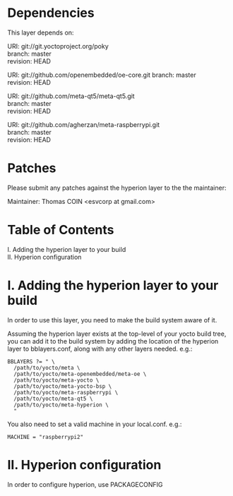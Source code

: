 Dependencies
============

This layer depends on:

  URI: git://git.yoctoproject.org/poky  
  branch: master  
  revision: HEAD

  URI: git://github.com/openembedded/oe-core.git
  branch: master  
  revision: HEAD

  URI: git://github.com/meta-qt5/meta-qt5.git  
  branch: master  
  revision: HEAD
  
  URI: git://github.com/agherzan/meta-raspberrypi.git  
  branch: master  
  revision: HEAD

Patches
=======

Please submit any patches against the hyperion layer to the
the maintainer:

Maintainer: Thomas COIN \<esvcorp at gmail.com\>


Table of Contents
=================

  I. Adding the hyperion layer to your build  
 II. Hyperion configuration


I. Adding the hyperion layer to your build
==========================================

In order to use this layer, you need to make the build system aware of
it.

Assuming the hyperion layer exists at the top-level of your
yocto build tree, you can add it to the build system by adding the
location of the hyperion layer to bblayers.conf, along with any
other layers needed. e.g.:

```
BBLAYERS ?= " \  
  /path/to/yocto/meta \  
  /path/to/yocto/meta-openembedded/meta-oe \  
  /path/to/yocto/meta-yocto \  
  /path/to/yocto/meta-yocto-bsp \  
  /path/to/yocto/meta-raspberrypi \  
  /path/to/yocto/meta-qt5 \  
  /path/to/yocto/meta-hyperion \  
  "
```

You also need to set a valid machine in your local.conf.
e.g.:

```
MACHINE = "raspberrypi2"
```

II. Hyperion configuration
==========================

In order to configure hyperion, use PACKAGECONFIG

